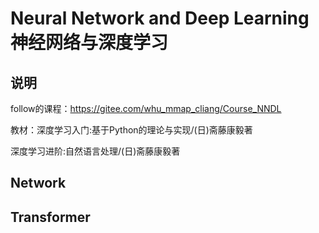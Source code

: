 # Neural Network and Deep Learning 神经网络与深度学习

## 说明
follow的课程：https://gitee.com/whu_mmap_cliang/Course_NNDL

教材：深度学习入门:基于Python的理论与实现/(日)斋藤康毅著

深度学习进阶:自然语言处理/(日)斋藤康毅著

## Network

## Transformer
